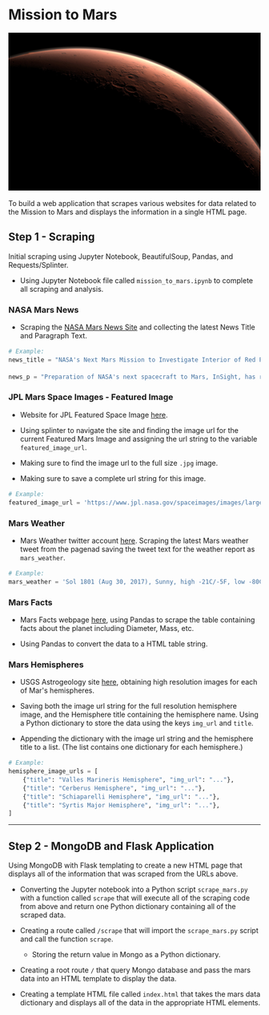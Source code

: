 # Mission to Mars

![mission_to_mars](Images/mission_to_mars.jpg)

To build a web application that scrapes various websites for data related to the Mission to Mars and displays the information in a single HTML page.

## Step 1 - Scraping

Initial scraping using Jupyter Notebook, BeautifulSoup, Pandas, and Requests/Splinter.

* Using Jupyter Notebook file called `mission_to_mars.ipynb` to complete all scraping and analysis. 

### NASA Mars News

* Scraping the [NASA Mars News Site](https://mars.nasa.gov/news/) and collecting the latest News Title and Paragraph Text. 

```python
# Example:
news_title = "NASA's Next Mars Mission to Investigate Interior of Red Planet"

news_p = "Preparation of NASA's next spacecraft to Mars, InSight, has ramped up this summer, on course for launch next May from Vandenberg Air Force Base in central California -- the first interplanetary launch in history from America's West Coast."
```

### JPL Mars Space Images - Featured Image

* Website for JPL Featured Space Image [here](https://www.jpl.nasa.gov/spaceimages/?search=&category=Mars).

* Using splinter to navigate the site and finding the image url for the current Featured Mars Image and assigning the url string to the variable `featured_image_url`.

* Making sure to find the image url to the full size `.jpg` image.

* Making sure to save a complete url string for this image.

```python
# Example:
featured_image_url = 'https://www.jpl.nasa.gov/spaceimages/images/largesize/PIA16225_hires.jpg'
```

### Mars Weather

* Mars Weather twitter account [here](https://twitter.com/marswxreport?lang=en). Scraping the latest Mars weather tweet from the pagenad saving the tweet text for the weather report as `mars_weather`.

```python
# Example:
mars_weather = 'Sol 1801 (Aug 30, 2017), Sunny, high -21C/-5F, low -80C/-112F, pressure at 8.82 hPa, daylight 06:09-17:55'
```

### Mars Facts

* Mars Facts webpage [here](http://space-facts.com/mars/), using Pandas to scrape the table containing facts about the planet including Diameter, Mass, etc.

* Using Pandas to convert the data to a HTML table string.

### Mars Hemispheres

* USGS Astrogeology site [here](https://astrogeology.usgs.gov/search/results?q=hemisphere+enhanced&k1=target&v1=Mars), obtaining high resolution images for each of Mar's hemispheres.

* Saving both the image url string for the full resolution hemisphere image, and the Hemisphere title containing the hemisphere name. Using a Python dictionary to store the data using the keys `img_url` and `title`.

* Appending the dictionary with the image url string and the hemisphere title to a list. (The list contains one dictionary for each hemisphere.)

```python
# Example:
hemisphere_image_urls = [
    {"title": "Valles Marineris Hemisphere", "img_url": "..."},
    {"title": "Cerberus Hemisphere", "img_url": "..."},
    {"title": "Schiaparelli Hemisphere", "img_url": "..."},
    {"title": "Syrtis Major Hemisphere", "img_url": "..."},
]
```

- - -

## Step 2 - MongoDB and Flask Application

Using MongoDB with Flask templating to create a new HTML page that displays all of the information that was scraped from the URLs above.

* Converting the Jupyter notebook into a Python script `scrape_mars.py` with a function called `scrape` that will execute all of the scraping code from above and return one Python dictionary containing all of the scraped data.

* Creating a route called `/scrape` that will import the `scrape_mars.py` script and call the function `scrape`.

  * Storing the return value in Mongo as a Python dictionary.

* Creating a root route `/` that query Mongo database and pass the mars data into an HTML template to display the data.

* Creating a template HTML file called `index.html` that takes the mars data dictionary and displays all of the data in the appropriate HTML elements.
